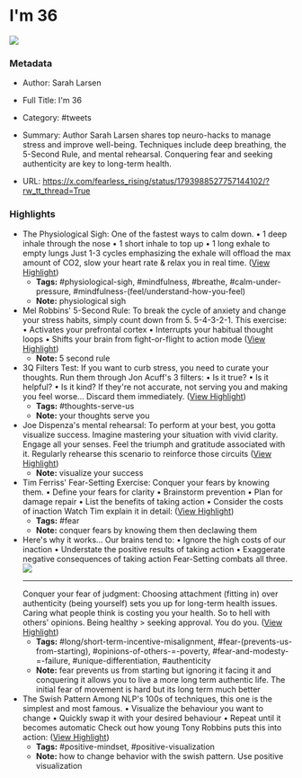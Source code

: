 # I'm 36

![](https://pbs.twimg.com/profile_images/1693847140445880321/PttAAvcC.jpg)

### Metadata

- Author: Sarah Larsen
- Full Title: I'm 36
- Category: #tweets

- Summary: Author Sarah Larsen shares top neuro-hacks to manage stress and improve well-being. Techniques include deep breathing, the 5-Second Rule, and mental rehearsal. Conquering fear and seeking authenticity are key to long-term health. 

- URL: https://x.com/fearless_rising/status/1793988527757144102/?rw_tt_thread=True

### Highlights

- The Physiological Sigh:
  One of the fastest ways to calm down.
  • 1 deep inhale through the nose 
  • 1 short inhale to top up 
  • 1 long exhale to empty lungs
  Just 1-3 cycles emphasizing the exhale will offload the max amount of CO2, slow your heart rate & relax you in real time. ([View Highlight](https://read.readwise.io/read/01hzhsb7md520fwrydmsw64ckp))
    - **Tags:** #physiological-sigh, #mindfulness, #breathe, #calm-under-pressure, #mindfulness-(feel/understand-how-you-feel)
    - **Note:** physiological sigh
- Mel Robbins' 5-Second Rule:
  To break the cycle of anxiety and change your stress habits, simply count down from 5.
  5-4-3-2-1.
  This exercise:
  • Activates your prefrontal cortex 
  • Interrupts your habitual thought loops 
  • Shifts your brain from fight-or-flight to action mode ([View Highlight](https://read.readwise.io/read/01hzhsaxd406npj2pdpjnxg43p))
    - **Note:** 5 second rule
- 3Q Filters Test:
  If you want to curb stress, you need to curate your thoughts.
  Run them through Jon Acuff's 3 filters:
  • Is it true? 
  • Is it helpful? 
  • Is it kind?
  If they're not accurate, not serving you and making you feel worse...
  Discard them immediately. ([View Highlight](https://read.readwise.io/read/01hzhs8eswbpm20bd3c4zmyhvx))
    - **Tags:** #thoughts-serve-us
    - **Note:** your thoughts serve you
- Joe Dispenza's mental rehearsal:
  To perform at your best, you gotta visualize success.
  Imagine mastering your situation with vivid clarity.
  Engage all your senses.
  Feel the triumph and gratitude associated with it.
  Regularly rehearse this scenario to reinforce those circuits ([View Highlight](https://read.readwise.io/read/01hzhs8xca5y20cszqcmct8n8q))
    - **Note:** visualize your success
- Tim Ferriss' Fear-Setting Exercise:
  Conquer your fears by knowing them.
  • Define your fears for clarity 
  • Brainstorm prevention 
  • Plan for damage repair 
  • List the benefits of taking action 
  • Consider the costs of inaction
  Watch Tim explain it in detail: ([View Highlight](https://read.readwise.io/read/01hzhs9xypy0w62mctrxts2tyb))
    - **Tags:** #fear
    - **Note:** conquer fears by knowing them then declawing them
- Here's why it works...
  Our brains tend to:
  • Ignore the high costs of our inaction 
  • Understate the positive results of taking action 
  • Exaggerate negative consequences of taking action
  Fear-Setting combats all three.
  ![](https://pbs.twimg.com/media/GOWFfluWsAAqD-s.jpg)
  * * *
  Conquer your fear of judgment:
  Choosing attachment (fitting in) over authenticity (being yourself) sets you up for long-term health issues.
  Caring what people think is costing you your health.
  So to hell with others' opinions.
  Being healthy > seeking approval.
  You do you. ([View Highlight](https://read.readwise.io/read/01hzhsejh95w902g6ctk9fv5jx))
    - **Tags:** #long/short-term-incentive-misalignment, #fear-(prevents-us-from-starting), #opinions-of-others-=-poverty, #fear-and-modesty-=-failure, #unique-differentiation, #authenticity
    - **Note:** fear prevents us from starting but ignoring it facing it and conquering it allows you to live a more long term authentic life. The initial fear of movement is hard but its long term much better
- The Swish Pattern
  Among NLP's 100s of techniques, this one is the simplest and most famous.
  • Visualize the behaviour you want to change 
  • Quickly swap it with your desired behaviour 
  • Repeat until it becomes automatic
  Check out how young Tony Robbins puts this into action: ([View Highlight](https://read.readwise.io/read/01hzhsdvyhffbafv8bf9e6s7tx))
    - **Tags:** #positive-mindset, #positive-visualization
    - **Note:** how to change behavior with the swish pattern. Use positive visualization
